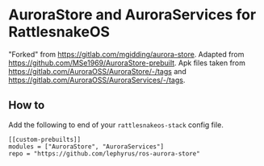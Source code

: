 # AuroraStore and AuroraServices for RattlesnakeOS

"Forked" from https://gitlab.com/mgidding/aurora-store.
Adapted from https://github.com/MSe1969/AuroraStore-prebuilt.
Apk files taken from https://gitlab.com/AuroraOSS/AuroraStore/-/tags and https://gitlab.com/AuroraOSS/AuroraServices/-/tags.

## How to
Add the following to end of your `rattlesnakeos-stack` config file.
```
[[custom-prebuilts]]
modules = ["AuroraStore", "AuroraServices"]
repo = "https://github.com/lephyrus/ros-aurora-store"
```
